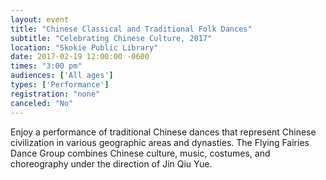 ```yaml
---
layout: event
title: "Chinese Classical and Traditional Folk Dances"
subtitle: "Celebrating Chinese Culture, 2017"
location: "Skokie Public Library"
date: 2017-02-19 12:00:00 -0600
times: "3:00 pm"
audiences: ['All ages']
types: ['Performance']
registration: "none"
canceled: "No"
---
```

Enjoy a performance of traditional Chinese dances that represent Chinese civilization in various geographic areas and dynasties. The Flying Fairies Dance Group combines Chinese culture, music, costumes, and choreography under the direction of Jin Qiu Yue.
